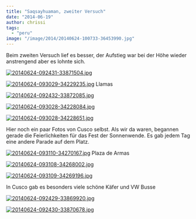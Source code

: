 ```yaml
---
title: "Saqsayhuaman, zweiter Versuch"
date: "2014-06-19"
author: chrissi
tags: 
  - "peru"
image: "/image/2014/20140624-100733-36453990.jpg"
---
```


Beim zweiten Versuch lief es besser, der Aufstieg war bei der Höhe wieder anstrengend aber es lohnte sich.

[![20140624-092431-33871504.jpg](images/20140624-092431-33871504.jpg)](https://hafenstrand.wordpress.com/wp-content/uploads/2014/06/20140624-092431-33871504.jpg)

[![20140624-093029-34229235.jpg](images/20140624-093029-34229235.jpg)](https://hafenstrand.wordpress.com/wp-content/uploads/2014/06/20140624-093029-34229235.jpg) Llamas

[![20140624-092432-33872085.jpg](images/20140624-092432-33872085.jpg)](https://hafenstrand.wordpress.com/wp-content/uploads/2014/06/20140624-092432-33872085.jpg)

[![20140624-093028-34228084.jpg](images/20140624-093028-34228084.jpg)](https://hafenstrand.wordpress.com/wp-content/uploads/2014/06/20140624-093028-34228084.jpg)

[![20140624-093028-34228651.jpg](images/20140624-093028-34228651.jpg)](https://hafenstrand.wordpress.com/wp-content/uploads/2014/06/20140624-093028-34228651.jpg)

Hier noch ein paar Fotos von Cusco selbst. Als wir da waren, begannen gerade die Feierlichkeiten für das Fest der Sonnenwende. Es gab jedem Tag eine andere Parade auf dem Platz.

[![20140624-093110-34270167.jpg](images/20140624-093110-34270167.jpg)](https://hafenstrand.wordpress.com/wp-content/uploads/2014/06/20140624-093110-34270167.jpg) Plaza de Armas

[![20140624-093108-34268002.jpg](images/20140624-093108-34268002.jpg)](https://hafenstrand.wordpress.com/wp-content/uploads/2014/06/20140624-093108-34268002.jpg)

[![20140624-093109-34269196.jpg](images/20140624-093109-34269196.jpg)](https://hafenstrand.wordpress.com/wp-content/uploads/2014/06/20140624-093109-34269196.jpg)

In Cusco gab es besonders viele schöne Käfer und VW Busse

[![20140624-092429-33869920.jpg](images/20140624-092429-33869920.jpg)](https://hafenstrand.wordpress.com/wp-content/uploads/2014/06/20140624-092429-33869920.jpg)

[![20140624-092430-33870678.jpg](images/20140624-092430-33870678.jpg)](https://hafenstrand.wordpress.com/wp-content/uploads/2014/06/20140624-092430-33870678.jpg)

